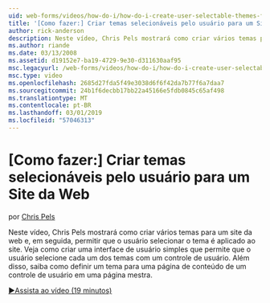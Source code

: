 ```yaml
---
uid: web-forms/videos/how-do-i/how-do-i-create-user-selectable-themes-for-a-web-site
title: '[Como fazer:] Criar temas selecionáveis pelo usuário para um Site da Web | Microsoft Docs'
author: rick-anderson
description: Neste vídeo, Chris Pels mostrará como criar vários temas para um site da web e, em seguida, permitir que o usuário selecionar o tema é aplicado ao site. Veja como...
ms.author: riande
ms.date: 03/13/2008
ms.assetid: d19152e7-ba19-4729-9e30-d311630aaf95
msc.legacyurl: /web-forms/videos/how-do-i/how-do-i-create-user-selectable-themes-for-a-web-site
msc.type: video
ms.openlocfilehash: 2685d27fda5f49e3038d6f6f42da7b77f6a7daa7
ms.sourcegitcommit: 24b1f6decbb17bb22a45166e5fdb0845c65af498
ms.translationtype: MT
ms.contentlocale: pt-BR
ms.lasthandoff: 03/01/2019
ms.locfileid: "57046313"
---
```

<a name="how-do-i-create-user-selectable-themes-for-a-web-site"></a>[Como fazer:] Criar temas selecionáveis pelo usuário para um Site da Web
====================
por [Chris Pels](https://twitter.com/chrispels)

Neste vídeo, Chris Pels mostrará como criar vários temas para um site da web e, em seguida, permitir que o usuário selecionar o tema é aplicado ao site. Veja como criar uma interface de usuário simples que permite que o usuário selecione cada um dos temas com um controle de usuário. Além disso, saiba como definir um tema para uma página de conteúdo de um controle de usuário em uma página mestra.

[&#9654;Assista ao vídeo (19 minutos)](https://channel9.msdn.com/Blogs/ASP-NET-Site-Videos/how-do-i-create-user-selectable-themes-for-a-web-site)
